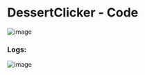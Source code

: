 DessertClicker - Code
=====================
![image](https://github.com/sarapmagcode/Stages-of-the-activity-lifecycle-in-Android/assets/85553852/9b6ae129-6ddc-4602-9201-3a55bda3e0d3)  
### Logs:
![image](https://github.com/sarapmagcode/Stages-of-the-activity-lifecycle-in-Android/assets/85553852/900593b3-03d5-43d0-b59c-7c99faddae33)
